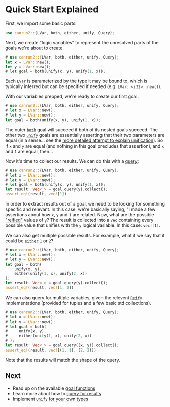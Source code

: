 # Quick Start Explained

First, we import some basic parts:
```rust
use canrun2::{LVar, both, either, unify, Query};
```

Next, we create "logic variables" to represent the unresolved parts of the goals we're about to create.

```rust
# use canrun2::{LVar, both, either, unify, Query};
let x = LVar::new();
let y = LVar::new();
# let goal = both(unify(x, y), unify(1, x));
```
Each [`LVar`](crate::LVar) is parameterized by the type it may be bound to, which is typically inferred but can be specified if needed (e.g. `LVar::<i32>::new()`).

With our variables prepped, we're ready to create our first goal.
```rust
# use canrun2::{LVar, both, either, unify, Query};
# let x = LVar::new();
# let y = LVar::new();
let goal = both(unify(x, y), unify(1, x));
```

The outer [`both`](crate::goals::both) goal will succeed if both of its nested goals succeed. The other two [`unify`](crate::goals::unify) goals are essentially asserting that their two parameters are equal (in a sense... see the [more detailed attempt to explain unification](crate::Unify)). So if `x` and `y` are equal (and nothing in this goal precludes that assertion), and `x` and `1` are equal, then...

Now it's time to collect our results. We can do this with a [query](crate::Query):
```rust
# use canrun2::{LVar, both, either, unify, Query};
# let x = LVar::new();
# let y = LVar::new();
# let goal = both(unify(x, y), unify(1, x));
let result: Vec<_> = goal.query(y).collect();
assert_eq!(result, vec![1])
```

In order to extract results out of a goal, we need to be looking for something specific and relevant. In this case, we're basically saying, "I made a few assertions about how `x`, `y` and `1` are related. Now, what are the possible ["reified"](crate::Reify) values of `y`? The result is collected into a `Vec` containing every possible value that unifies with the `y` logical variable. In this case: `vec![1]`.

We can also get multiple possible results. For example, what if we say that it could be [`either`](crate::goals::either) `1` or `2`?

```rust
# use canrun2::{LVar, both, either, unify, Query};
# let x = LVar::new();
# let y = LVar::new();
let goal = both(
    unify(x, y),
    either(unify(1, x), unify(2, x))
);
let result: Vec<_> = goal.query(y).collect();
assert_eq!(result, vec![1, 2])
```

We can also query for multiple variables, given the relevent [`Reify`](crate::Reify) implementations (provided for tuples and a few basic std collections).


```rust
# use canrun2::{LVar, both, either, unify, Query};
# let x = LVar::new();
# let y = LVar::new();
# let goal = both(
#     unify(x, y),
#     either(unify(1, x), unify(2, x))
# );
let result: Vec<_> = goal.query((x, y)).collect();
assert_eq!(result, vec![(1, 1), (2, 2)])
```

Note that the results will match the shape of the query.

## Next
- Read up on the available [goal functions](crate::goals)
- Learn more about how to [query for results](crate::Query)
- Implement [`Unify` for your own types](crate::Unify)
